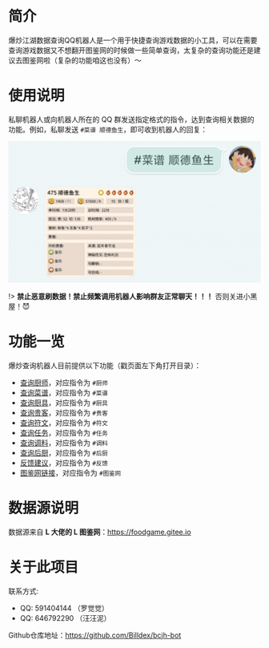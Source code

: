 # 简介

爆炒江湖数据查询QQ机器人是一个用于快捷查询游戏数据的小工具，可以在需要查询游戏数据又不想翻开图鉴网的时候做一些简单查询，太复杂的查询功能还是建议去图鉴网啦（复杂的功能咱这也没有）～

# 使用说明

私聊机器人或向机器人所在的 QQ 群发送指定格式的指令，达到查询相关数据的功能。例如，私聊发送 `#菜谱 顺德鱼生`，即可收到机器人的回复：

![#菜谱 顺德鱼生](media/16073224849723.jpg ':size=450')

!> **禁止恶意刷数据！禁止频繁调用机器人影响群友正常聊天！！！** 否则关进小黑屋！😈

# 功能一览
爆炒查询机器人目前提供以下功能（戳页面左下角打开目录）：

- [查询厨师](/查厨师.md)，对应指令为 `#厨师`
- [查询菜谱](/查菜谱.md)，对应指令为 `#菜谱`
- [查询厨具](/查厨具.md)，对应指令为 `#厨具`
- [查询贵客](/查贵客.md)，对应指令为 `#贵客`
- [查询符文](/查符文.md)，对应指令为 `#符文`
- [查询任务](/查任务.md)，对应指令为 `#任务`
- [查询调料](/查调料.md)，对应指令为 `#调料`
- [查询后厨](/查后厨.md)，对应指令为 `#后厨`
- [反馈建议](/反馈.md)，对应指令为 `#反馈`
- [图鉴网链接](/快捷查询.md#图鉴网)，对应指令为 `#图鉴网`

# 数据源说明

数据源来自 **L 大佬的 L 图鉴网**：https://foodgame.gitee.io

# 关于此项目

联系方式:
- QQ: 591404144 （罗觉觉）
- QQ: 646792290 （汪汪泥）

Github仓库地址：https://github.com/Billdex/bcjh-bot